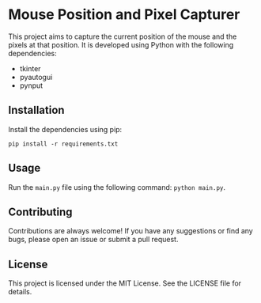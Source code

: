 # Mouse Position and Pixel Capturer

This project aims to capture the current position of the mouse and the pixels at that position. It is developed using Python with the following dependencies:

- tkinter
- pyautogui
- pynput

## Installation

Install the dependencies using pip:

```
pip install -r requirements.txt
```

## Usage
Run the `main.py` file using the following command: `python main.py`. 


## Contributing
Contributions are always welcome! If you have any suggestions or find any bugs, please open an issue or submit a pull request.

## License
This project is licensed under the MIT License. See the LICENSE file for details.